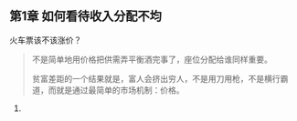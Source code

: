 ## 第1章 如何看待收入分配不均

火车票该不该涨价？

> 不是简单地用价格把供需弄平衡酒完事了，座位分配给谁同样重要。
>
> 贫富差距的一个结果就是，富人会挤出穷人，不是用刀用枪，不是横行霸道，而就是通过最简单的市场机制：价格。

1. 